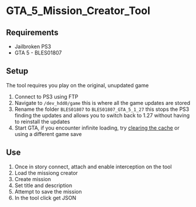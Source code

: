 # GTA_5_Mission_Creator_Tool

## Requirements
- Jailbroken PS3
- GTA 5 - BLES01807

## Setup
The tool requires you play on the original, unupdated game
1. Connect to PS3 using FTP
2. Navigate to `/dev_hdd0/game` this is where all the game updates are stored
3. Rename the folder `BLES01807` to `BLES01807_GTA_5_1_27` this stops the PS3 finding the updates and allows you to switch back to 1.27 without having to reinstall the updates
4. Start GTA, if you encounter infinite loading, try [clearing the cache](https://support.rockstargames.com/articles/115015433628/Clearing-the-Cache-on-your-PS3-console) or using a different game save

## Use
1. Once in story connect, attach and enable interception on the tool
2. Load the missiong creator
3. Create mission
4. Set title and description
5. Attempt to save the mission
6. In the tool click get JSON
